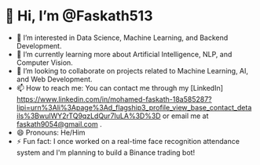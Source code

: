 # 👋 Hi, I’m @Faskath513

- 👀 I’m interested in Data Science, Machine Learning, and Backend Development.
- 🌱 I’m currently learning more about Artificial Intelligence, NLP, and Computer Vision.
- 💞️ I’m looking to collaborate on projects related to Machine Learning, AI, and Web Development.
- 📫 How to reach me: You can contact me through my [LinkedIn] https://www.linkedin.com/in/mohamed-faskath-18a585287?lipi=urn%3Ali%3Apage%3Ad_flagship3_profile_view_base_contact_details%3BwuIWY2rTQ9qzLdQur7IuLA%3D%3D  or email me at faskath9054@gmail.com .
- 😄 Pronouns: He/Him
- ⚡ Fun fact: I once worked on a real-time face recognition attendance system and I'm planning to build a Binance trading bot!

<!---
Faskath513/Faskath513 is a ✨ special ✨ repository because its `README.md` (this file) appears on your GitHub profile.
You can click the Preview link to take a look at your changes.
--->
